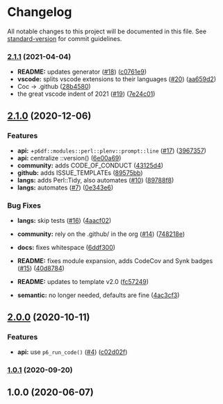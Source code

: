 # Changelog

All notable changes to this project will be documented in this file. See [standard-version](https://github.com/conventional-changelog/standard-version) for commit guidelines.

### [2.1.1](https://github.com/p6m7g8/p6df-perl/compare/v2.1.0...v2.1.1) (2021-04-04)


* **README:** updates generator ([#18](https://github.com/p6m7g8/p6df-perl/issues/18)) ([c0761e9](https://github.com/p6m7g8/p6df-perl/commit/c0761e9ac58d277b457a9b9ccf011d8400337d65))
* **vscode:** splits vscode extensions to their languages ([#20](https://github.com/p6m7g8/p6df-perl/issues/20)) ([aa659d2](https://github.com/p6m7g8/p6df-perl/commit/aa659d2f65a4ea4ec7c0c70c8b1b13f90b5a52bc))
* Coc -> .github ([28b4580](https://github.com/p6m7g8/p6df-perl/commit/28b4580070a192fbfb92362406d98a5d73b5bffd))
* the great vscode indent of 2021 ([#19](https://github.com/p6m7g8/p6df-perl/issues/19)) ([7e24c01](https://github.com/p6m7g8/p6df-perl/commit/7e24c0166b42a45976ab3f32a74fc2ec4cb1e1b5))

## [2.1.0](https://github.com/p6m7g8/p6df-perl/compare/v2.0.0...v2.1.0) (2020-12-06)


### Features

* **api:** +`p6df::modules::perl::plenv::prompt::line` ([#17](https://github.com/p6m7g8/p6df-perl/issues/17)) ([3967357](https://github.com/p6m7g8/p6df-perl/commit/39673572a9f011c58c9d5380c7049133898219a7))
* **api:** centralize ::version() ([6e00a69](https://github.com/p6m7g8/p6df-perl/commit/6e00a69c0d68680878fec2e92188d58ab1612043))
* **community:** adds CODE_OF_CONDUCT ([43125d4](https://github.com/p6m7g8/p6df-perl/commit/43125d4e917e67d362da7fd362d843a6d7250770))
* **github:** adds ISSUE_TEMPLATEs ([89575bb](https://github.com/p6m7g8/p6df-perl/commit/89575bbfd2fc3c8111e43c38931d29f3ec183cf1))
* **langs:** adds Perl::Tidy, also automates ([#10](https://github.com/p6m7g8/p6df-perl/issues/10)) ([89788f8](https://github.com/p6m7g8/p6df-perl/commit/89788f8ba3fc3f5ee5a655cb78cbe16c6e8fcec2))
* **langs:** automates ([#7](https://github.com/p6m7g8/p6df-perl/issues/7)) ([0e343e6](https://github.com/p6m7g8/p6df-perl/commit/0e343e6e5c7610a8c4d20bc060af1c712323a704))


### Bug Fixes

* **langs:** skip tests ([#16](https://github.com/p6m7g8/p6df-perl/issues/16)) ([4aacf02](https://github.com/p6m7g8/p6df-perl/commit/4aacf0274c3c610d0c043c84a09b942155d6f40a))


* **community:** rely on the .github/ in the org ([#14](https://github.com/p6m7g8/p6df-perl/issues/14)) ([748218e](https://github.com/p6m7g8/p6df-perl/commit/748218e7570d93293eeb16157deebedf078df57b))
* **docs:** fixes whitespace ([6ddf300](https://github.com/p6m7g8/p6df-perl/commit/6ddf300cc9032bf0b8cd68454762f82cb50574ab))
* **README:** fixes module expansion, adds CodeCov and Synk badges ([#15](https://github.com/p6m7g8/p6df-perl/issues/15)) ([40d8784](https://github.com/p6m7g8/p6df-perl/commit/40d8784c0f0993637a824dc004e9d278c2569a30))
* **README:** updates to template v2.0 ([fc57249](https://github.com/p6m7g8/p6df-perl/commit/fc572495b778afbcdcdaf4447e69620d869b0015))
* **semantic:** no longer needed, defaults are fine ([4ac3cf3](https://github.com/p6m7g8/p6df-perl/commit/4ac3cf35c775c587bff029fba5ab12d57d72283b))

## [2.0.0](https://github.com/p6m7g8/p6df-perl/compare/v1.0.1...v2.0.0) (2020-10-11)


### Features

* **api:** use `p6_run_code()` ([#4](https://github.com/p6m7g8/p6df-perl/issues/4)) ([c02d02f](https://github.com/p6m7g8/p6df-perl/commit/c02d02ff0ab6106c5adf4632e68d826dae3fed3f))

### [1.0.1](https://github.com/p6m7g8/p6df-perl/compare/v1.0.0...v1.0.1) (2020-09-20)

## 1.0.0 (2020-06-07)
